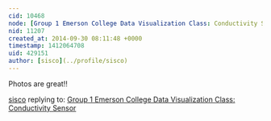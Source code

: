 ```yaml
---
cid: 10468
node: [Group 1 Emerson College Data Visualization Class: Conductivity Sensor](../notes/amandagomez93/09-29-2014/group-1-emerson-college-data-visualization-class-conductivity-sensor)
nid: 11207
created_at: 2014-09-30 08:11:48 +0000
timestamp: 1412064708
uid: 429151
author: [sisco](../profile/sisco)
---
```


Photos are great!!

[sisco](../profile/sisco) replying to: [Group 1 Emerson College Data Visualization Class: Conductivity Sensor](../notes/amandagomez93/09-29-2014/group-1-emerson-college-data-visualization-class-conductivity-sensor)

